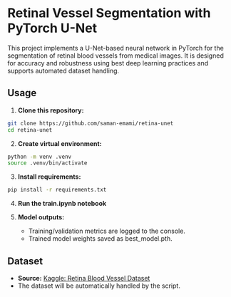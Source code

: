 
# Retinal Vessel Segmentation with PyTorch U-Net

This project implements a U-Net-based neural network in PyTorch for the segmentation of retinal blood vessels from medical images. It is designed for accuracy and robustness using best deep learning practices and supports automated dataset handling.

## Usage

1. **Clone this repository:**

```bash
git clone https://github.com/saman-emami/retina-unet
cd retina-unet
```

2. **Create virtual environment:**

```bash
python -m venv .venv
source .venv/bin/activate
```

3. **Install requirements:**

```bash
pip install -r requirements.txt
```

4. **Run the train.ipynb notebook**


5. **Model outputs:**

    * Training/validation metrics are logged to the console.
    * Trained model weights saved as best_model.pth.



## Dataset

- **Source:** [Kaggle: Retina Blood Vessel Dataset](https://www.kaggle.com/datasets/abdallahwagih/retina-blood-vessel)
- The dataset will be automatically handled by the script.
